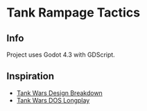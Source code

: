 # Tank Rampage Tactics

## Info

Project uses Godot 4.3 with GDScript.

## Inspiration

- [Tank Wars Design Breakdown](https://www.youtube.com/watch?v=l0DzDR9B6To)
- [Tank Wars DOS Longplay](https://www.youtube.com/watch?v=Nl8YiKuGFGc)

